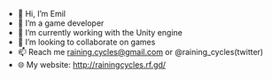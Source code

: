 - 👋 Hi, I’m Emil
- 👀 I’m a game developer
- 🌱 I’m currently working with the Unity engine
- 💞️ I’m looking to collaborate on games
- 📫 Reach me raining.cycles@gmail.com or @raining_cycles(twitter)
- 🌐 My website: http://rainingcycles.rf.gd/

<!---
LoGinto/LoGinto is a ✨ special ✨ repository because its `README.md` (this file) appears on your GitHub profile.
You can click the Preview link to take a look at your changes.
--->
